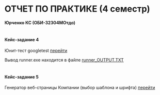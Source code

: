 # ОТЧЕТ ПО ПРАКТИКЕ (4 семестр)
#### Юрченко КС (ОБИ-32304МОтдо)
#
#### Кейс-задание 4 
Юнит-тест googletest [перейти](https://github.com/Konstnt/synergy_pratice_reports/tree/main/gtest-case%234)

Вывод runner.exe находится в файле [runner_OUTPUT.TXT](https://github.com/Konstnt/synergy_pratice_reports/blob/main/gtest-case%234/build/runner_OUTPUT.TXT)

#
#### Кейс-задание 5
Генератор веб-страницы Компании (выбор шаблона и шрифта) [перейти](https://github.com/Konstnt/synergy_pratice_reports/tree/main/org-html-gen-case%235)


#